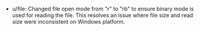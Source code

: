 - u/file: Changed file open mode from "r" to "rb" to ensure binary mode is used for reading the file. This resolves an issue where file size and read size were inconsistent on Windows platform.
